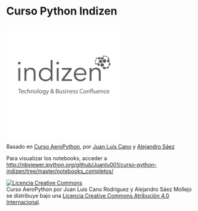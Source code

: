 # Curso Python Indizen

<img src="./static/Indizen_GrisTransparente.png" alt="Indizen" align="center" style="width: 300px;"/>

Basado en [Curso AeroPython](https://github.com/AeroPython/Curso_AeroPython), por [Juan Luis Cano](http://es.linkedin.com/in/juanluiscanor) y [Alejandro Sáez](https://www.linkedin.com/in/alejandrosaezm)

Para visualizar los notebooks, acceder a http://nbviewer.ipython.org/github/Juanlu001/curso-python-indizen/tree/master/notebooks_completos/

<a rel="license" href="http://creativecommons.org/licenses/by/4.0/deed.es"><img alt="Licencia Creative Commons" style="border-width:0" src="http://i.creativecommons.org/l/by/4.0/88x31.png" /></a><br /><span xmlns:dct="http://purl.org/dc/terms/" property="dct:title">Curso AeroPython</span> por <span xmlns:cc="http://creativecommons.org/ns#" property="cc:attributionName">Juan Luis Cano Rodriguez y Alejandro Sáez Mollejo</span> se distribuye bajo una <a rel="license" href="http://creativecommons.org/licenses/by/4.0/deed.es">Licencia Creative Commons Atribución 4.0 Internacional</a>.
